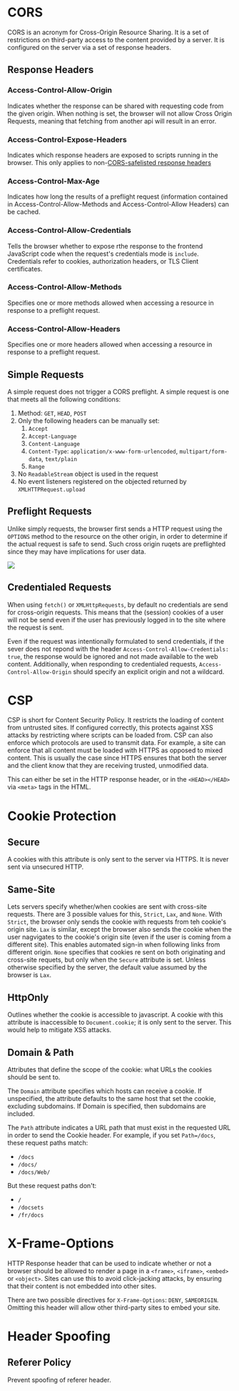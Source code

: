 # CORS

CORS is an acronym for Cross-Origin Resource Sharing. It is a set of restrictions on third-party access to the content provided by a server. It is configured on the server via a set of response headers. 

## Response Headers
### Access-Control-Allow-Origin
Indicates whether the response can be shared with requesting code from the given origin. When nothing is set, the browser will not allow Cross Origin Requests, meaning that fetching from another api will result in an error. 

### Access-Control-Expose-Headers
Indicates which response headers are exposed to scripts running in the browser. This only applies to non-[CORS-safelisted response headers](https://developer.mozilla.org/en-US/docs/Glossary/CORS-safelisted_response_header)

### Access-Control-Max-Age
Indicates how long the results of a preflight request (information contained in Access-Control-Allow-Methods and Access-Control-Allow Headers) can be cached.

### Access-Control-Allow-Credentials
Tells the browser whether to expose rthe response to the frontend JavaScript code when the request's credentials mode is `include`. Credentials refer to cookies, authorization headers, or TLS Client certificates.

### Access-Control-Allow-Methods
Specifies one or more methods allowed when accessing a resource in response to a preflight request. 

### Access-Control-Allow-Headers
Specifies one or more headers allowed when accessing a resource in response to a preflight request. 

## Simple Requests

A simple request does not trigger a CORS preflight. A simple request is one that meets all the following conditions:

1. Method: `GET`, `HEAD`, `POST`
2. Only the following headers can be manually set:
	1. `Accept`
	2. `Accept-Language`
	3. `Content-Language`
	4. `Content-Type`: `application/x-www-form-urlencoded`, `multipart/form-data`, `text/plain`
	5. `Range`
3. No `ReadableStream` object is used in the request
4. No event listeners registered on the objected returned by `XMLHTTPRequest.upload`

## Preflight Requests

Unlike simply requests, the browser first sends a HTTP request using the `OPTIONS` method to the resource on the other origin, in order to determine if the actual request is safe to send. Such cross origin ruqets are preflighted since they may have implications for user data. 

![](https://developer.mozilla.org/en-US/docs/Web/HTTP/CORS/preflight_correct.png)

## Credentialed Requests

When using `fetch()` or `XMLHttpRequests`, by default no credentials are send for cross-origin requests. This means that the (session) cookies of a user will not be send even if the user has previously logged in to the site where the request is sent. 

Even if the request was intentionally formulated to send credentials, if the sever does not repond with the header `Access-Control-Allow-Credentials: true`, the response would be ignored and not made available to the web content. Additionally, when responding to credentialed requests, `Access-Control-Allow-Origin` should specify an explicit origin and not a wildcard. 

# CSP
CSP is short for Content Security Policy. It restricts the loading of content from untrusted sites. If configured correctly, this protects against XSS attacks by restricting where scripts can be loaded from. CSP can also enforce which protocols are used to transmit data. For example, a site can enforce that all content must be loaded with HTTPS as opposed to mixed content. This is usually the case since HTTPS ensures that both the server and the client know that they are receiving trusted, unmodified data. 

This can either be set in the HTTP response header, or in the `<HEAD></HEAD>` via `<meta>` tags in the HTML. 

# Cookie Protection

## Secure
A cookies with this attribute is only sent to the server via HTTPS. It is never sent via unsecured HTTP. 

## Same-Site
Lets servers specify whether/when cookies are sent with cross-site requests. There are 3 possible values for this, `Strict`, `Lax`, and `None`. With `Strict`, the browser only sends the cookie with requests from teh cookie's origin site. `Lax` is similar, except the browser also sends the cookie when the user nagvigates to the cookie's origin site (even if the user is coming from a different site). This enables automated sign-in when following links from different origin. `None` specifies that cookies re sent on both originating and cross-site requets, but only when the `Secure` attribute is set. Unless otherwise specified by the server, the default value assumed by the browser is `Lax`. 

## HttpOnly
Outlines whether the cookie is accessible to javascript. A cookie with this attribute is inaccessible to `Document.cookie`; it is only sent to the server. This would help to mitigate XSS attacks. 

## Domain & Path
Attributes that define the scope of the cookie: what URLs the cookies should be sent to. 

The `Domain` attribute specifies which hosts can receive a cookie. If unspecified, the attribute defaults to the same host that set the cookie, excluding subdomains. If Domain is specified, then subdomains are included. 

The `Path` attribute indicates a URL path that must exist in the requested URL in order to send the Cookie header. For example, if you set `Path=/docs`, these request paths match:
-   `/docs`
-   `/docs/`
-   `/docs/Web/`

But these request paths don't:
-   `/`
-   `/docsets`
-   `/fr/docs`

# X-Frame-Options
HTTP Response header that can be used to indicate whether or not a browser should be allowed to render a page in a `<frame>`, `<iframe>`, `<embed>` or `<object>`. Sites can use this to avoid click-jacking attacks, by ensuring that their content is not embedded into other sites.

There are two possible directives for `X-Frame-Options`: `DENY`, `SAMEORIGIN`. Omitting this header will allow other third-party sites to embed your site. 

# Header Spoofing

## Referer Policy

Prevent spoofing of referer header.




